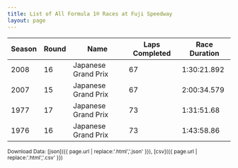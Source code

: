 ```yaml
---
title: List of All Formula 1® Races at Fuji Speedway
layout: page
---
```


| Season | Round | Name | Laps Completed | Race Duration |
|--|--|--|--|--|
| 2008 | 16 | Japanese Grand Prix | 67 | 1:30:21.892 |
| 2007 | 15 | Japanese Grand Prix | 67 | 2:00:34.579 |
| 1977 | 17 | Japanese Grand Prix | 73 | 1:31:51.68 |
| 1976 | 16 | Japanese Grand Prix | 73 | 1:43:58.86 |

<small>Download Data: [json]({{ page.url | replace:'.html','.json' }}), [csv]({{ page.url | replace:'.html','.csv' }})</small>
